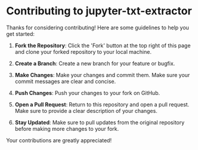 # Contributing to jupyter-txt-extractor

Thanks for considering contributing! Here are some guidelines to help you get started:

1. **Fork the Repository**: Click the 'Fork' button at the top right of this page and clone your forked repository to your local machine.

2. **Create a Branch**: Create a new branch for your feature or bugfix.

3. **Make Changes**: Make your changes and commit them. Make sure your commit messages are clear and concise.

4. **Push Changes**: Push your changes to your fork on GitHub.

5. **Open a Pull Request**: Return to this repository and open a pull request. Make sure to provide a clear description of your changes.

6. **Stay Updated**: Make sure to pull updates from the original repository before making more changes to your fork.

Your contributions are greatly appreciated!
